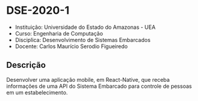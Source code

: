 # DSE-2020-1
* Instituição: Universidade do Estado do Amazonas - UEA
* Curso: Engenharia de Computação
* Disciplica: Desenvolvimento de Sistemas Embarcados
* Docente: Carlos Maurício Serodio Figueiredo

## Descrição
Desenvolver uma aplicação mobile, em React-Native, que receba informações de uma API do Sistema Embarcado para controle de pessoas em um estabelecimento.
